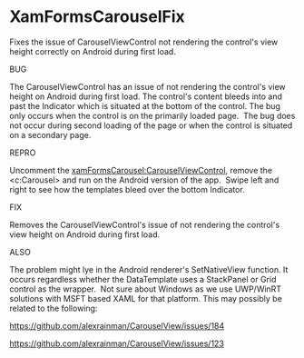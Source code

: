 # XamFormsCarouselFix
Fixes the issue of CarouselViewControl not rendering the control's view height correctly on Android during first load.

BUG

The CarouselViewControl has an issue of not rendering the control's view height on Android during first load. The control's content bleeds into and past the Indicator which is situated at the bottom of the control. The bug only occurs when the control is on the primarily loaded page.  The bug does not occur during second loading of the page or when the control is situated on a secondary page.

REPRO

Uncomment the <xamFormsCarousel:CarouselViewControl>, remove the <c:Carousel> and run on the Android version of the app.  Swipe left and right to see how the templates bleed over the bottom Indicator.

FIX

Removes the CarouselViewControl's issue of not rendering the control's view height on Android during first load.

ALSO

The problem might lye in the Android renderer's SetNativeView function. It occurs regardless whether the DataTemplate uses a StackPanel or Grid control as the wrapper.  Not sure about Windows as we use UWP/WinRT solutions with MSFT based XAML for that platform. This may possibly be related to the following:

https://github.com/alexrainman/CarouselView/issues/184

https://github.com/alexrainman/CarouselView/issues/123
